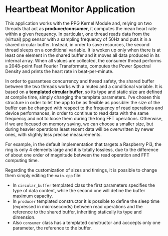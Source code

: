 # Heartbeat Monitor Application

This application works with the PPG Kernel Module and, relying on two threads that act as **producer/consumer**, it computes the mean heart rate within a given frequency. In particular, one thread reads data from the (virtual) ppg sensor with a sampling frequency of 50Hz and puts it in a shared circular buffer. Instead, in order to save resources, the second thread sleeps on a conditional variable. It is woken up only when there is at least one element in the shared buffer and it moves all data produced in its internal array. When all values are collected, the consumer thread performs a 2048-point Fast Fourier Transformate, computes the Power Spectral Density and prints the heart rate in beat-per-minute.

In order to guarantees concurrency and thread safety, the shared buffer between the two threads works with a mutex and a conditional variable. It is based on a **templated circular buffer**, so its type and static size are defined at compile time, simply changing the template parameters. I've chosen this structure in order to let the app to be as flexible as possible: the size of the buffer can be changed with respect to the frequency of read operations and device performances, in order to continue to read data with the same frequency and not to loose them during the long FFT operations. Otherwise, if we are focused on memory saving, we can choose a smaller size, but during heavier operations least recent data will be overwritten by newer ones, with sligthly less precise measurements.

For example, in the default implementation that targets a Raspberry Pi3, the ring is only 4 elements large and it is totally lossless, due to the difference of about one order of magnitude between the read operation and FFT computing time.

Regarding the customization of sizes and timings, it is possible to change them simply editing the `main.cpp` file:
* In `circular_buffer` templated class the first parameters specifies the type of data content, while the second one will define the buffer maximum capacity.
* In `producer` templated constructor it is possible to define the sleep time (expressed in microseconds) between read operations and the reference to the shared buffer, inheriting statically its type and dimension.
* Also `consumer` class has a templated constructor and acccepts only one parameter, the reference to the buffer.
